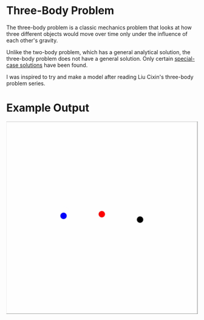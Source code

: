 # Three-Body Problem

The three-body problem is a classic mechanics problem that looks at how three different objects would move over time only under the influence of each other's gravity. 

Unlike the two-body problem, which has a general analytical solution, the three-body problem does not have a general solution. Only certain [special-case solutions](https://en.wikipedia.org/wiki/Three-body_problem#/media/File:5_4_800_36_downscaled.gif) have been found.

I was inspired to try and make a model after reading Liu Cixin's three-body problem series.

# Example Output

![Three-Body Gif](https://github.com/akid12345/Three-Body-Problem/blob/main/Three-Body.gif)
